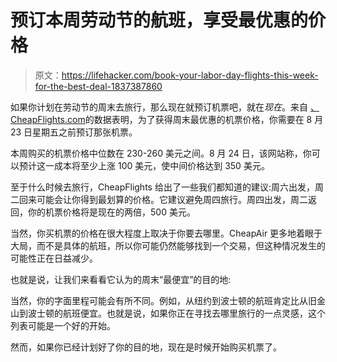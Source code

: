 # 预订本周劳动节的航班，享受最优惠的价格

> 原文：<https://lifehacker.com/book-your-labor-day-flights-this-week-for-the-best-deal-1837387860>

如果你计划在劳动节的周末去旅行，那么现在就预订机票吧，就在*现在*。来自 [、CheapFlights.com](http://CheapFlights.com)的数据表明，为了获得周末最优惠的机票价格，你需要在 8 月 23 日星期五之前预订那张机票。



本周购买的机票价格中位数在 230-260 美元之间。8 月 24 日，该网站称，你可以预计这一成本将至少上涨 100 美元，使中间价格达到 350 美元。

至于什么时候去旅行，CheapFlights 给出了一些我们都知道的建议:周六出发，周二回来可能会让你得到最划算的价格。它建议避免周四旅行。周四出发，周二返回，你的机票价格将是现在的两倍，500 美元。

当然，你买机票的价格在很大程度上取决于你要去哪里。CheapAir 更多地着眼于大局，而不是具体的航班，所以你可能仍然能够找到一个交易，但这种情况发生的可能性正在日益减少。

也就是说，让我们来看看它认为的周末“最便宜”的目的地:

当然，你的字面里程可能会有所不同。例如，从纽约到波士顿的航班肯定比从旧金山到波士顿的航班便宜。也就是说，如果你正在寻找去哪里旅行的一点灵感，这个列表可能是一个好的开始。

然而，如果你已经计划好了你的目的地，现在是时候开始购买机票了。